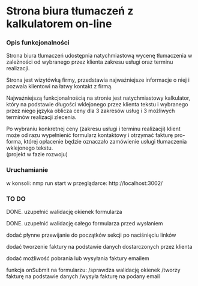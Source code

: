 # Strona biura tłumaczeń z kalkulatorem on-line 

### Opis funkcjonalności

Strona biura tłumaczeń udostępnia natychmiastową wycenę tłumaczenia w zależności od wybranego przez klienta zakresu usługi oraz terminu realizacji. 

Strona jest wizytówką firmy, przedstawia najważniejsze informacje o niej i pozwala klientowi na łatwy kontakt z firmą. 

Najważniejszą funkcjonalnością na stronie jest natychmiastowy kalkulator, który na podstawie długości wklejonego przez klienta tekstu i wybranego przez niego języka oblicza ceny dla 3 zakresów usług i 3 możliwych terminów realizacji zlecenia.

Po wybraniu konkretnej ceny (zakresu usługi i terminu realizacji) klient może od razu wypełnienić formularz kontaktowy i otrzymać fakturę pro-forma, której opłacenie będzie oznaczało zamówienie usługi tłumaczenia wklejonego tekstu.  
(projekt w fazie rozwoju)

### Uruchamianie 

w konsoli:      nmp run start
w przeglądarce: http://localhost:3002/

### TO DO 

DONE. uzupełnić walidację okienek formularza

DONE. uzupełnić walidację całego formularza przed wysłaniem

dodać płynne przewijanie do początków sekcji po naciśnięciu linków

dodać tworzenie faktury na podstawie danych dostarczonych przez klienta

dodać możliwość pobrania lub wysyłania faktury emailem 

funkcja onSubmit na formularzu: 
    /sprawdza walidację okienek
    /tworzy fakturę na podstawie danych
    /wysyła fakturę na podany email



